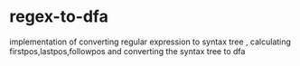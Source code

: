 # regex-to-dfa
implementation of converting regular expression to syntax tree , calculating firstpos,lastpos,followpos and converting the syntax tree to dfa
